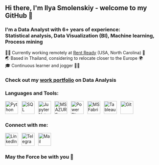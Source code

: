 ## Hi there, I'm Ilya Smolenskiy - welcome to my GitHub 🖖

### I'm a Data Analyst with 6+ years of experience:<br>Statistical analysis, Data Visualization (BI), Machine learning, Process mining

👨‍💻 Currently working remotely at [Rent Ready](https://rentready.com/) (USA, North Carolina) 🏢<br>
🌏 Based in Thailand, considering to relocate closer to the Europe 🌍<br>
🎓 Continuous learner and jogger 🏃‍♂️

### Check out my [work portfolio](https://github.com/ivsmolenskiy/portfolio) on Data Analysis

### [](https://github.com/ivsmolenskiy/public#languages-and-tools) Languages and Tools:
[<img src="https://github.com/ivsmolenskiy/ivsmolenskiy/assets/150680837/ccad8951-a2f7-477c-8451-49eee87c9628" alt="Python" height="42"/>](https://github.com/ivsmolenskiy/public#languages-and-tools)
&nbsp;
[<img src="https://github.com/ivsmolenskiy/ivsmolenskiy/assets/150680837/09eec2e7-2b8f-4cd5-a0de-b0771a8cd486" alt="SQL" height="42"/>](https://github.com/ivsmolenskiy/public#languages-and-tools)
&nbsp;
[<img src="https://github.com/ivsmolenskiy/ivsmolenskiy/assets/150680837/ac2e6ed1-2da1-4e14-be11-239755e98898" alt="Jupyter Notebook" height="42"/>](https://github.com/ivsmolenskiy/public#languages-and-tools)
&nbsp;
[<img src="https://github.com/ivsmolenskiy/ivsmolenskiy/assets/150680837/97a75d76-9f8c-4486-a3dd-455c56cbb61c" alt="MS AZURE" height="42"/>](https://github.com/ivsmolenskiy/public#languages-and-tools)
&nbsp;
[<img src="https://github.com/ivsmolenskiy/ivsmolenskiy/assets/150680837/8e469ad2-5614-41a9-83b8-48056436bab2" alt="Power BI" height="42"/>](https://github.com/ivsmolenskiy/public#languages-and-tools)
&nbsp;
[<img src="https://github.com/ivsmolenskiy/ivsmolenskiy/assets/150680837/e556ee40-c824-4710-b9ce-133e4ea0f90b" alt="MS Fabric" height="42"/>](https://github.com/ivsmolenskiy/public#languages-and-tools)
&nbsp;
[<img src="https://github.com/ivsmolenskiy/ivsmolenskiy/assets/150680837/be082254-2fc2-4659-8ee8-3ea7413f561e" alt="Tableau" height="42"/>](https://github.com/ivsmolenskiy/public#languages-and-tools)
&nbsp;
[<img src="https://github.com/ivsmolenskiy/ivsmolenskiy/assets/150680837/a46fd72a-4775-4757-bc05-dff8d9ddc9f5" alt="Git" height="42"/>](https://github.com/ivsmolenskiy/public#languages-and-tools)


### [](https://github.com/ivsmolenskiy/public#connect-with-me) Connect with me:
[<img src="https://github.com/ivsmolenskiy/ivsmolenskiy/assets/150680837/5c3bec35-2645-441c-8c26-5bad336ce3db" alt="LinkedIn" height="42"/>](https://www.linkedin.com/in/ilya-smolenskiy/)
&nbsp;
[<img src="https://github.com/ivsmolenskiy/ivsmolenskiy/assets/150680837/c05d6d15-0bda-48af-a3bd-a6a628af1f34" alt="Telegram" height="42"/>](https://t.me/ivs111)
&nbsp;
[<img src="https://github.com/ivsmolenskiy/ivsmolenskiy/assets/150680837/f29530e1-6635-44e9-8da3-8363088283f2" alt="Mail" height="42"/>](mailto:ivsmolenskiy@gmail.com?subject=From%20ivsmolenskiy%20Github%20page)

### May the Force be with you 🦾
